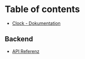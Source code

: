# Table of contents

* [Clock - Dokumentation](README.md)

## Backend

* [API Referenz](backend/api-referenz.md)

